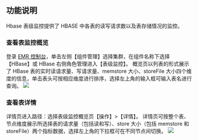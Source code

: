 ## 功能说明
Hbase 表级监控提供了 HBASE 中各表的读写请求数以及表存储情况的监控。
### 查看表监控概览
登录 [EMR 控制台](https://console.cloud.tencent.com/emr)，单击左侧【组件管理】选择集群，在组件名称下选择 【HBase】或 HBase 右侧角色管理进入【表级监控】。
概览页以列表的形式展示了 HBase 表的实时读请求量、写请求量、memstore 大小、storeFile 大小四个维度的信息，单击表头可按相应维度进行排序，选择左上角的输入框可输入表名进行查询。
![](https://main.qcloudimg.com/raw/2ba61daf9989c148442f9926745c3233.png)
###  查看表详情
详情页进入路径：选择表级监控概览页【操作】>【详情】。 
详情页可按整个表、节点维度展示所选择表的请求量（包括读和写）、store 大小（包括 memstore 和 storeFile）两个指标数据，选择左上角的下拉框可在不同节点间切换。
![](https://main.qcloudimg.com/raw/c92aef0f13aaf5673f2aaffe9c276053.png)
